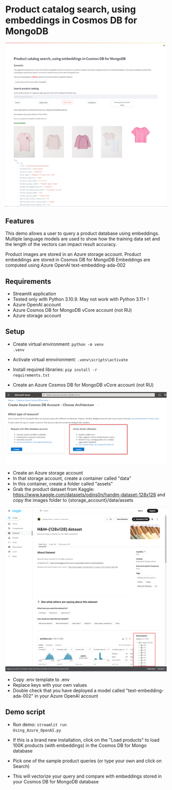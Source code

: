 # Product catalog search, using embeddings in Cosmos DB for MongoDB
![Illustration!](product_search_cosmosdb_mongodb.png)
## Features
This demo allows a user to query a product database using embeddings. Multiple language models are used to show how the training data set and the length of the vectors can impact result accuracy.

Product images are stored in an Azure storage account. 
Product embeddings are stored in Cosmos DB for MongoDB
Embeddings are computed using Azure OpenAI text-embedding-ada-002

## Requirements
- Streamlit application
- Tested only with Python 3.10.9. May not work with Python 3.11+ !
- Azure OpenAI account
- Azure Cosmos DB for MongoDB vCore account (not RU)
- Azure storage account

## Setup
- Create virtual environment: <code>python -m venv .venv</code>
- Activate virtual ennvironment: <code>.venv\scripts\activate</code>
- Install required libraries: <code>pip install -r requirements.txt</code>

- Create an Azure Cosmos DB for MongoDB vCore account (not RU)

![Illustration!](cosmosdb_mongo_vcore.png)

- Create an Azure storage account
- In that storage account, create a container called "data"
- In this container, create a folder called "assets"
- Grab the product dataset from Kaggle: https://www.kaggle.com/datasets/odins0n/handm-dataset-128x128 and copy the images folder to {storage_account}/data/assets

![Illustration!](h&m_dataset.png)

- Copy .env template to .env
- Replace keys with your own values
- Double check that you have deployed a model called "text-embedding-ada-002" in your Azure OpenAI account

## Demo script
- Run demo: <code>streamlit run Using_Azure_OpenAI.py</code>
- If this is a brand new installation, click on the "Load products" to load 100K products (with embeddings) in the Cosmos DB for Mongo database

- Pick one of the sample product queries (or type your own and click on Search) 
- This will vectorize your query and compare with embeddings stored in your Cosmos DB for MongoDB database
